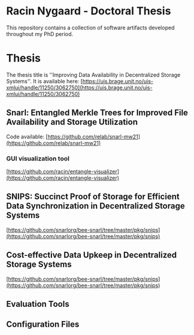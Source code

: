 # Racin Nygaard - Doctoral Thesis
This repository contains a collection of software artifacts developed throughout my PhD period.

# Thesis
The thesis title is ''Improving Data Availability in Decentralized Storage Systems''.
It is available here: [https://uis.brage.unit.no/uis-xmlui/handle/11250/3062750](https://uis.brage.unit.no/uis-xmlui/handle/11250/3062750)

## Snarl: Entangled Merkle Trees for Improved File Availability and Storage Utilization
Code available: [https://github.com/relab/snarl-mw21](https://github.com/relab/snarl-mw21)

### GUI visualization tool
[https://github.com/racin/entangle-visualizer](https://github.com/racin/entangle-visualizer)


## SNIPS: Succinct Proof of Storage for Efficient Data Synchronization in Decentralized Storage Systems

[https://github.com/snarlorg/bee-snarl/tree/master/pkg/snips](https://github.com/snarlorg/bee-snarl/tree/master/pkg/snips)

## Cost-effective Data Upkeep in Decentralized Storage Systems
[https://github.com/snarlorg/bee-snarl/tree/master/pkg/snips](https://github.com/snarlorg/bee-snarl/tree/master/pkg/snips)

## Evaluation Tools


## Configuration Files
